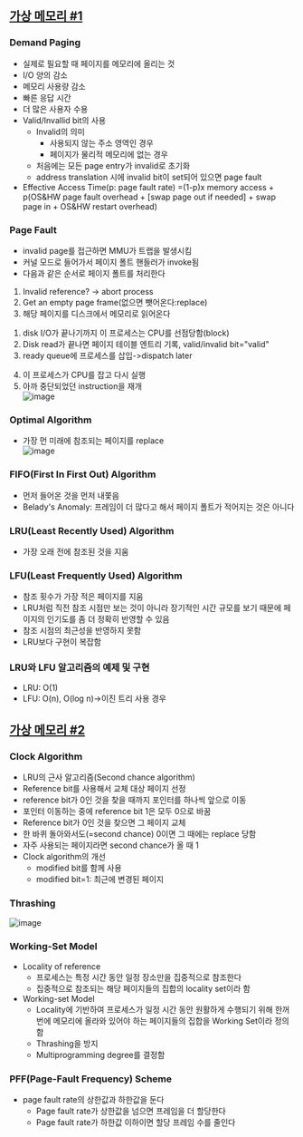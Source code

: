 ## [가상 메모리 #1](https://core.ewha.ac.kr/publicview/C0101020140509142939477563?vmode=f)

### Demand Paging
- 실제로 필요할 때 페이지를 메모리에 올리는 것
- I/O 양의 감소
- 메모리 사용량 감소
- 빠른 응답 시간
- 더 많은 사용자 수용
- Valid/Invallid bit의 사용
  + Invalid의 의미
    - 사용되지 않는 주소 영역인 경우
    - 페이지가 물리적 메모리에 없는 경우
  + 처음에는 모든 page entry가 invalid로 초기화
  + address translation 시에 invalid bit이 set되어 있으면 page fault
- Effective Access Time(p: page fault rate)
=(1-p)x memory access + p(OS&HW page fault overhead + [swap page out if needed] + swap page in + OS&HW restart overhead) 

### Page Fault
- invalid page를 접근하면 MMU가 트랩을 발생시킴
- 커널 모드로 들어가서 페이지 폴트 핸들러가 invoke됨
- 다음과 같은 순서로 페이지 폴트를 처리한다
1. Invalid reference? -> abort process
2. Get an empty page frame(없으면 뺏어온다:replace)
3. 해당 페이지를 디스크에서 메모리로 읽어온다
  1) disk I/O가 끝나기까지 이 프로세스는 CPU를 선점당함(block)
  2) Disk read가 끝나면 페이지 테이블 엔트리 기록, valid/invalid bit="valid"
  3) ready queue에 프로세스를 삽입->dispatch later
4. 이 프로세스가 CPU를 잡고 다시 실행
5. 아까 중단되었던 instruction을 재개   
![image](https://user-images.githubusercontent.com/28378553/125293188-25783d00-e35e-11eb-9cdd-3eb675892734.png)

### Optimal Algorithm
- 가장 먼 미래에 참조되는 페이지를 replace   
![image](https://user-images.githubusercontent.com/28378553/125293666-97508680-e35e-11eb-8a83-34301c93f853.png)

### FIFO(First In First Out) Algorithm
- 먼저 들어온 것을 먼저 내쫓음
- Belady's Anomaly: 프레임이 더 많다고 해서 페이지 폴트가 적어지는 것은 아니다

### LRU(Least Recently Used) Algorithm
- 가장 오래 전에 참조된 것을 지움

### LFU(Least Frequently Used) Algorithm
- 참조 횟수가 가장 적은 페이지를 지움
- LRU처럼 직전 참조 시점만 보는 것이 아니라 장기적인 시간 규모를 보기 때문에 페이지의 인기도를 좀 더 정확히 반영할 수 있음
- 참조 시점의 최근성을 반영하지 못함
- LRU보다 구현이 복잡함

### LRU와 LFU 알고리즘의 예제 및 구현
- LRU: O(1)
- LFU: O(n), O(log n)->이진 트리 사용 경우

## [가상 메모리 #2](https://core.ewha.ac.kr/publicview/C0101020140513133424380501?vmode=f)

### Clock Algorithm
- LRU의 근사 알고리즘(Second chance algorithm)
- Reference bit를 사용해서 교체 대상 페이지 선정
- reference bit가 0인 것을 찾을 때까지 포인터를 하나씩 앞으로 이동
- 포인터 이동하는 중에 reference bit 1은 모두 0으로 바꿈
- Reference bit가 0인 것을 찾으면 그 페이지 교체
- 한 바퀴 돌아와서도(=second chance) 0이면 그 때에는 replace 당함
- 자주 사용되는 페이지라면 second chance가 올 때 1
- Clock algorithm의 개선
  + modified bit를 함께 사용
  + modified bit=1: 최근에 변경된 페이지

### Thrashing   
![image](https://user-images.githubusercontent.com/28378553/125295386-27430000-e360-11eb-9c81-28ec6ccab692.png)

### Working-Set Model
- Locality of reference
  + 프로세스는 특정 시간 동안 일정 장소만을 집중적으로 참조한다
  + 집중적으로 참조되는 해당 페이지들의 집합의 locality set이라 함
- Working-set Model
  + Locality에 기반하여 프로세스가 일정 시간 동안 원활하게 수행되기 위해 한꺼번에 메모리에 올라와 있어야 하는 페이지들의 집합을 Working Set이라 정의함
  + Thrashing을 방지
  + Multiprogramming degree를 결정함

### PFF(Page-Fault Frequency) Scheme
- page fault rate의 상한값과 하한값을 둔다
  + Page fault rate가 상한값을 넘으면 프레임을 더 할당한다
  + Page fault rate가 하한값 이하이면 할당 프레임 수를 줄인다
